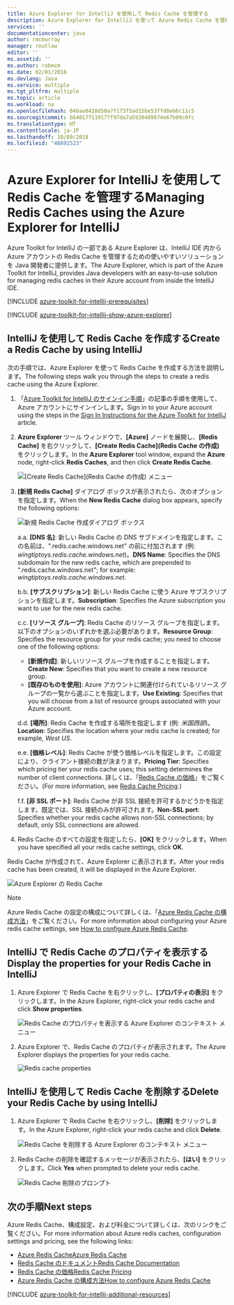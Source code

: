 ```yaml
---
title: Azure Explorer for IntelliJ を使用して Redis Cache を管理する
description: Azure Explorer for IntelliJ を使って Azure Redis Cache を管理する方法について説明します。
services: ''
documentationcenter: java
author: rmcmurray
manager: routlaw
editor: ''
ms.assetid: ''
ms.author: robmcm
ms.date: 02/01/2018
ms.devlang: Java
ms.service: multiple
ms.tgt_pltfrm: multiple
ms.topic: article
ms.workload: na
ms.openlocfilehash: 046ae0428d50a7f173f5ad15be53ffd8e66c11c5
ms.sourcegitcommit: b64017f119177f97da7a5930489874e67b09c0fc
ms.translationtype: HT
ms.contentlocale: ja-JP
ms.lasthandoff: 10/09/2018
ms.locfileid: "48892523"
---
```

# <a name="managing-redis-caches-using-the-azure-explorer-for-intellij"></a><span data-ttu-id="5de9b-103">Azure Explorer for IntelliJ を使用して Redis Cache を管理する</span><span class="sxs-lookup"><span data-stu-id="5de9b-103">Managing Redis Caches using the Azure Explorer for IntelliJ</span></span>

<span data-ttu-id="5de9b-104">Azure Toolkit for IntelliJ の一部である Azure Explorer は、IntelliJ IDE 内から Azure アカウントの Redis Cache を管理するための使いやすいソリューションを Java 開発者に提供します。</span><span class="sxs-lookup"><span data-stu-id="5de9b-104">The Azure Explorer, which is part of the Azure Toolkit for IntelliJ, provides Java developers with an easy-to-use solution for managing redis caches in their Azure account from inside the IntelliJ IDE.</span></span>

[!INCLUDE [azure-toolkit-for-intellij-prerequisites](../includes/azure-toolkit-for-intellij-prerequisites.md)]

[!INCLUDE [azure-toolkit-for-intellij-show-azure-explorer](../includes/azure-toolkit-for-intellij-show-azure-explorer.md)]

## <a name="create-a-redis-cache-by-using-intellij"></a><span data-ttu-id="5de9b-105">IntelliJ を使用して Redis Cache を作成する</span><span class="sxs-lookup"><span data-stu-id="5de9b-105">Create a Redis Cache by using IntelliJ</span></span>

<span data-ttu-id="5de9b-106">次の手順では、Azure Explorer を使って Redis Cache を作成する方法を説明します。</span><span class="sxs-lookup"><span data-stu-id="5de9b-106">The following steps walk you through the steps to create a redis cache using the Azure Explorer.</span></span>

1. <span data-ttu-id="5de9b-107">「[Azure Toolkit for IntelliJ のサインイン手順]」の記事の手順を使用して、Azure アカウントにサインインします。</span><span class="sxs-lookup"><span data-stu-id="5de9b-107">Sign in to your Azure account using the steps in the [Sign In Instructions for the Azure Toolkit for IntelliJ] article.</span></span>

1. <span data-ttu-id="5de9b-108">**Azure Explorer** ツール ウィンドウで、**[Azure]** ノードを展開し、**[Redis Cache]** を右クリックして、**[Create Redis Cache]\(Redis Cache の作成\)** をクリックします。</span><span class="sxs-lookup"><span data-stu-id="5de9b-108">In the **Azure Explorer** tool window, expand the **Azure** node, right-click **Redis Caches**, and then click **Create Redis Cache**.</span></span>

   ![[Create Redis Cache]\(Redis Cache の作成\) メニュー][CR01]

1. <span data-ttu-id="5de9b-110">**[新規 Redis Cache]** ダイアログ ボックスが表示されたら、次のオプションを指定します。</span><span class="sxs-lookup"><span data-stu-id="5de9b-110">When the **New Redis Cache** dialog box appears, specify the following options:</span></span>

   ![新規 Redis Cache 作成ダイアログ ボックス][CR02]

   <span data-ttu-id="5de9b-112">a.</span><span class="sxs-lookup"><span data-stu-id="5de9b-112">a.</span></span> <span data-ttu-id="5de9b-113">**[DNS 名]**: 新しい Redis Cache の DNS サブドメインを指定します。この名前は、".redis.cache.windows.net" の前に付加されます (例: *wingtiptoys.redis.cache.windows.net*)。</span><span class="sxs-lookup"><span data-stu-id="5de9b-113">**DNS Name**: Specifies the DNS subdomain for the new redis cache, which are prepended to ".redis.cache.windows.net"; for example: *wingtiptoys.redis.cache.windows.net*.</span></span>

   <span data-ttu-id="5de9b-114">b.</span><span class="sxs-lookup"><span data-stu-id="5de9b-114">b.</span></span> <span data-ttu-id="5de9b-115">**[サブスクリプション]**: 新しい Redis Cache に使う Azure サブスクリプションを指定します。</span><span class="sxs-lookup"><span data-stu-id="5de9b-115">**Subscription**: Specifies the Azure subscription you want to use for the new redis cache.</span></span>

   <span data-ttu-id="5de9b-116">c.</span><span class="sxs-lookup"><span data-stu-id="5de9b-116">c.</span></span> <span data-ttu-id="5de9b-117">**[リソース グループ]**: Redis Cache のリソース グループを指定します。以下のオプションのいずれかを選ぶ必要があります。</span><span class="sxs-lookup"><span data-stu-id="5de9b-117">**Resource Group**: Specifies the resource group for your redis cache; you need to choose one of the following options:</span></span> 
      * <span data-ttu-id="5de9b-118">**[新規作成]**: 新しいリソース グループを作成することを指定します。</span><span class="sxs-lookup"><span data-stu-id="5de9b-118">**Create New**: Specifies that you want to create a new resource group.</span></span> 
      * <span data-ttu-id="5de9b-119">**[既存のものを使用]**: Azure アカウントに関連付けられているリソース グループの一覧から選ぶことを指定します。</span><span class="sxs-lookup"><span data-stu-id="5de9b-119">**Use Existing**: Specifies that you will choose from a list of resource groups associated with your Azure account.</span></span> 

   <span data-ttu-id="5de9b-120">d.</span><span class="sxs-lookup"><span data-stu-id="5de9b-120">d.</span></span> <span data-ttu-id="5de9b-121">**[場所]**: Redis Cache を作成する場所を指定します (例: *米国西部*)。</span><span class="sxs-lookup"><span data-stu-id="5de9b-121">**Location**: Specifies the location where your redis cache is created; for example, *West US*.</span></span>

   <span data-ttu-id="5de9b-122">e.</span><span class="sxs-lookup"><span data-stu-id="5de9b-122">e.</span></span> <span data-ttu-id="5de9b-123">**[価格レベル]**: Redis Cache が使う価格レベルを指定します。この設定により、クライアント接続の数が決まります。</span><span class="sxs-lookup"><span data-stu-id="5de9b-123">**Pricing Tier**: Specifies which pricing tier your redis cache uses; this setting determines the number of client connections.</span></span> <span data-ttu-id="5de9b-124">詳しくは、「[Redis Cache の価格]」をご覧ください。</span><span class="sxs-lookup"><span data-stu-id="5de9b-124">(For more information, see [Redis Cache Pricing].)</span></span>

   <span data-ttu-id="5de9b-125">f.</span><span class="sxs-lookup"><span data-stu-id="5de9b-125">f.</span></span> <span data-ttu-id="5de9b-126">**[非 SSL ポート]**: Redis Cache が非 SSL 接続を許可するかどうかを指定します。既定では、SSL 接続のみが許可されます。</span><span class="sxs-lookup"><span data-stu-id="5de9b-126">**Non-SSL port**: Specifies whether your redis cache allows non-SSL connections; by default, only SSL connections are allowed.</span></span>

1. <span data-ttu-id="5de9b-127">Redis Cache のすべての設定を指定したら、**[OK]** をクリックします。</span><span class="sxs-lookup"><span data-stu-id="5de9b-127">When you have specified all your redis cache settings, click **OK**.</span></span>

<span data-ttu-id="5de9b-128">Redis Cache が作成されて、Azure Explorer に表示されます。</span><span class="sxs-lookup"><span data-stu-id="5de9b-128">After your redis cache has been created, it will be displayed in the Azure Explorer.</span></span>

   ![Azure Explorer の Redis Cache][CR03]

> [!NOTE]
>
> <span data-ttu-id="5de9b-130">Azure Redis Cache の設定の構成について詳しくは、「[Azure Redis Cache の構成方法]」をご覧ください。</span><span class="sxs-lookup"><span data-stu-id="5de9b-130">For more information about configuring your Azure redis cache settings, see [How to configure Azure Redis Cache].</span></span>
>

## <a name="display-the-properties-for-your-redis-cache-in-intellij"></a><span data-ttu-id="5de9b-131">IntelliJ で Redis Cache のプロパティを表示する</span><span class="sxs-lookup"><span data-stu-id="5de9b-131">Display the properties for your Redis Cache in IntelliJ</span></span>

1. <span data-ttu-id="5de9b-132">Azure Explorer で Redis Cache を右クリックし、**[プロパティの表示]** をクリックします。</span><span class="sxs-lookup"><span data-stu-id="5de9b-132">In the Azure Explorer, right-click your redis cache and click **Show properties**.</span></span>

   ![Redis Cache のプロパティを表示する Azure Explorer のコンテキスト メニュー][SP01]

1. <span data-ttu-id="5de9b-134">Azure Explorer で、Redis Cache のプロパティが表示されます。</span><span class="sxs-lookup"><span data-stu-id="5de9b-134">The Azure Explorer displays the properties for your redis cache.</span></span>

   ![Redis cache properties][SP02]

## <a name="delete-your-redis-cache-by-using-intellij"></a><span data-ttu-id="5de9b-136">IntelliJ を使用して Redis Cache を削除する</span><span class="sxs-lookup"><span data-stu-id="5de9b-136">Delete your Redis Cache by using IntelliJ</span></span>

1. <span data-ttu-id="5de9b-137">Azure Explorer で Redis Cache を右クリックし、**[削除]** をクリックします。</span><span class="sxs-lookup"><span data-stu-id="5de9b-137">In the Azure Explorer, right-click your redis cache and click **Delete**.</span></span>

   ![Redis Cache を削除する Azure Explorer のコンテキスト メニュー][DE01]

1. <span data-ttu-id="5de9b-139">Redis Cache の削除を確認するメッセージが表示されたら、**[はい]** をクリックします。</span><span class="sxs-lookup"><span data-stu-id="5de9b-139">Click **Yes** when prompted to delete your redis cache.</span></span>

   ![Redis Cache 削除のプロンプト][DE02]

## <a name="next-steps"></a><span data-ttu-id="5de9b-141">次の手順</span><span class="sxs-lookup"><span data-stu-id="5de9b-141">Next steps</span></span>

<span data-ttu-id="5de9b-142">Azure Redis Cache、構成設定、および料金について詳しくは、次のリンクをご覧ください。</span><span class="sxs-lookup"><span data-stu-id="5de9b-142">For more information about Azure redis caches, configuration settings and pricing, see the following links:</span></span>

* <span data-ttu-id="5de9b-143">[Azure Redis Cache]</span><span class="sxs-lookup"><span data-stu-id="5de9b-143">[Azure Redis Cache]</span></span>
* <span data-ttu-id="5de9b-144">[Redis Cache のドキュメント]</span><span class="sxs-lookup"><span data-stu-id="5de9b-144">[Redis Cache Documentation]</span></span>
* <span data-ttu-id="5de9b-145">[Redis Cache の価格]</span><span class="sxs-lookup"><span data-stu-id="5de9b-145">[Redis Cache Pricing]</span></span>
* <span data-ttu-id="5de9b-146">[Azure Redis Cache の構成方法]</span><span class="sxs-lookup"><span data-stu-id="5de9b-146">[How to configure Azure Redis Cache]</span></span>

[!INCLUDE [azure-toolkit-for-intellij-additional-resources](../includes/azure-toolkit-for-intellij-additional-resources.md)]

<!-- URL List -->

[Redis Cache の価格]: https://azure.microsoft.com/pricing/details/cache/
[Redis Cache Pricing]: https://azure.microsoft.com/pricing/details/cache/
[Azure Redis Cache]: https://azure.microsoft.com/services/cache/
[Redis Cache のドキュメント]: /azure/redis-cache
[Redis Cache Documentation]: /azure/redis-cache
[Azure Redis Cache の構成方法]: /azure/redis-cache/cache-configure
[How to configure Azure Redis Cache]: /azure/redis-cache/cache-configure
[Azure Toolkit for IntelliJ のサインイン手順]: ./azure-toolkit-for-intellij-sign-in-instructions.md
[Sign In Instructions for the Azure Toolkit for IntelliJ]: ./azure-toolkit-for-intellij-sign-in-instructions.md

<!-- IMG List -->

[CR01]: media/azure-toolkit-for-intellij-managing-redis-caches-using-azure-explorer/CR01.png
[CR02]: media/azure-toolkit-for-intellij-managing-redis-caches-using-azure-explorer/CR02.png
[CR03]: media/azure-toolkit-for-intellij-managing-redis-caches-using-azure-explorer/CR03.png

[SP01]: media/azure-toolkit-for-intellij-managing-redis-caches-using-azure-explorer/SP01.png
[SP02]: media/azure-toolkit-for-intellij-managing-redis-caches-using-azure-explorer/SP02.png

[DE01]: media/azure-toolkit-for-intellij-managing-redis-caches-using-azure-explorer/DE01.png
[DE02]: media/azure-toolkit-for-intellij-managing-redis-caches-using-azure-explorer/DE02.png
